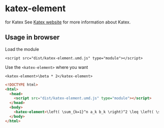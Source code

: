 # katex-element

<custom-element> for Katex 
See [Katex website](https://www.katex.org/) for more information about Katex.
  
## Usage in browser

Load the module

```
<script src="dist/katex-element.umd.js" type="module"></script>
```

Use the `<katex-element>` where you want

```
<katex-element>\beta * 2</katex-element>
```

```html
<!DOCTYPE html>
<html>
  <head>
    <script src="dist/katex-element.umd.js" type="module"></script>
  </head>
  <body>
    <katex-element>\left( \sum_{k=1}^n a_k b_k \right)^2 \leq \left( \sum_{k=1}^n a_k^2 \right) \left( \sum_{k=1}^n b_k^2 \right)</katex-element>
  </body>
</html>
```
